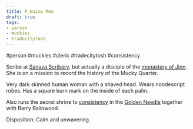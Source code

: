 ```yaml
---
title: P_Naima Men
draft: true
tags:
- person
- muckies
- tradecitytosh
---
```


#person #muckies #cleric #tradecitytosh #consistency

Scribe at [Sanaza Scribery,](obsidian://open?vault=World%20Wiki&file=Confederation%20of%20Cernia%2FTradecity%20Tosh%2FMuckies%2FL_Sanaza%20Scribery) but actually a disciple of the [monastery of Jinn](obsidian://open?vault=World%20Wiki&file=Confederation%20of%20Cernia%2FTonk%20Lake%20Area%2FL_Jinn%20Monastery). She is on a mission to record the history of the Mucky Quarter.

Very dark skinned human woman with a shaved head. Wears nondescript robes. Has a square burn mark on the inside of each palm. 

Also runs the secret shrine to [consistency](obsidian://open?vault=World%20Wiki&file=_Pantheon%2FG_Consistency) in the [Golden Needle](obsidian://open?vault=World%20Wiki&file=Confederation%20of%20Cernia%2FTradecity%20Tosh%2FMuckies%2FL_Golden%20Needle) together with Barry Balinwood.

Disposition: Calm and unwavering.
